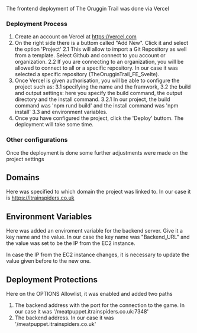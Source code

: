 The frontend deployment of The Oruggin Trail was done via Vercel

### Deployment Process
1. Create an account on Vercel at https://vercel.com
2. On the right side there is a buttom called "Add New". Click it and select the option 'Project'
    2.1 This will allow to import a Git Repository as well from a template. Select Github and connect to you account or organization. 
    2.2 If you are connecting to an organization, you will be allowed to connect to all or a specific repository. In our case it was selected a specific repository (TheOrugginTrail_FE_Svelte).
3. Once Vercel is given authorisation, you will be able to configure the project such as:
    3.1 specifying the name and the framwork,
    3.2 the build and output settings: here you specify the build command, the output directory and the install command. 
        3.2.1 In our project, the build command was 'npm rund build' and the install command was 'npm install'
    3.3 and environment variables.
4. Once you have configured the project, click the 'Deploy' buttom. The deployment will take some time.

### Other configurations
Once the deployment is done some further adjustments were made on the project settings

## Domains
Here was specified to which domain the project was linked to. In our case it is https://itrainspiders.co.uk

## Environment Variables
Here was added an enviroment variable for the backend server. Give it a key name and the value. In our case the key name was "Backend_URL" and the value was set to be the IP from the EC2 instance.

In case the IP from the EC2 instance changes, it is necessary to update the value given before to the new one.

## Deployment Protections
Here on the OPTIONS Allowlist, it was enabled and added two paths
1. The backend address with the port for the connection to the game. In our case it was '/meatpuppet.itrainspiders.co.uk:7348'
2. The backend address. In our case it was '/meatpuppet.itrainspiders.co.uk'

